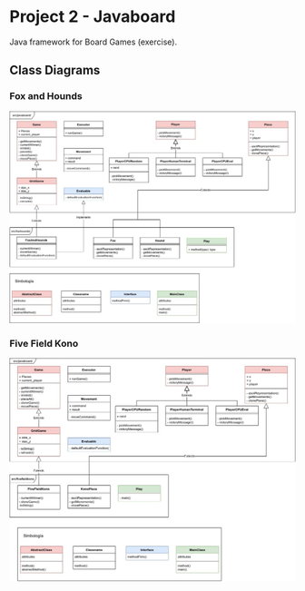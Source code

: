 # Project 2 - Javaboard
Java framework for Board Games (exercise).

## Class Diagrams
### Fox and Hounds

![fh](classfoxhounds.jpg)

### Five Field Kono

![ffk](classffk.jpg)